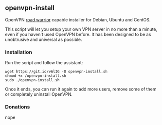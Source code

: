 ## openvpn-install
OpenVPN [road warrior](http://en.wikipedia.org/wiki/Road_warrior_%28computing%29) capable installer for Debian, Ubuntu and CentOS.

This script will let you setup your own VPN server in no more than a minute, even if you haven't used OpenVPN before. It has been designed to be as unobtrusive and universal as possible.

### Installation
Run the script and follow the assistant:

  ```
  wget https://git.io/vAlIG -O openvpn-install.sh
  chmod +x /openvpn-install.sh
  sudo ./openvpn-install.sh
  ```

Once it ends, you can run it again to add more users, remove some of them or completely uninstall OpenVPN.

### Donations

nope
